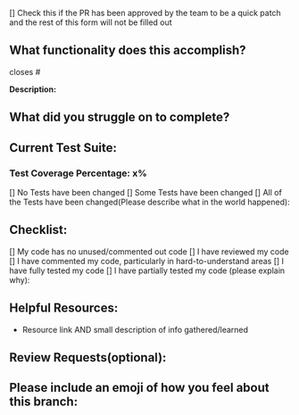 [] Check this if the PR has been approved by the team to be a quick patch and the rest of this form will not be filled out

## What functionality does this accomplish?
closes #

**Description:**


## What did you struggle on to complete?



## Current Test Suite:
### Test Coverage Percentage: x%
[] No Tests have been changed
[] Some Tests have been changed
[] All of the Tests have been changed(Please describe what in the world happened):

## Checklist:
[] My code has no unused/commented out code
[] I have reviewed my code
[] I have commented my code, particularly in hard-to-understand areas
[] I have fully tested my code
[] I have partially tested my code (please explain why):

## Helpful Resources:
* Resource link AND small description of info gathered/learned



## Review Requests(optional):



## Please include an emoji of how you feel about this branch:
